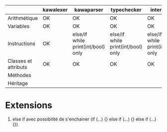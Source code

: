 |                      | kawalexer | kawaparser                               | typechecker                              | interpreter                              |
| -------------------- | --------- | ---------------------------------------- | ---------------------------------------- | ---------------------------------------- |
| Arithmétique         | OK        | OK                                       | OK                                       | OK                                       |
| Variables            | OK        | OK                                       | OK                                       | OK                                       |
| Instructions         | OK        | else/if<br>while<br>print(int/bool) only | else/if<br>while<br>print(int/bool) only | else/if<br>while<br>print(int/bool) only |
| Classes et attributs | OK        | OK                                       | OK                                       | OK                                       |
| Méthodes             |           |                                          |                                          |                                          |
| Héritage             |           |                                          |                                          |                                          |

# Extensions

1. else if avec possibilité de s'enchainer (if (...) {} else if (...) {} else if (...) {})
